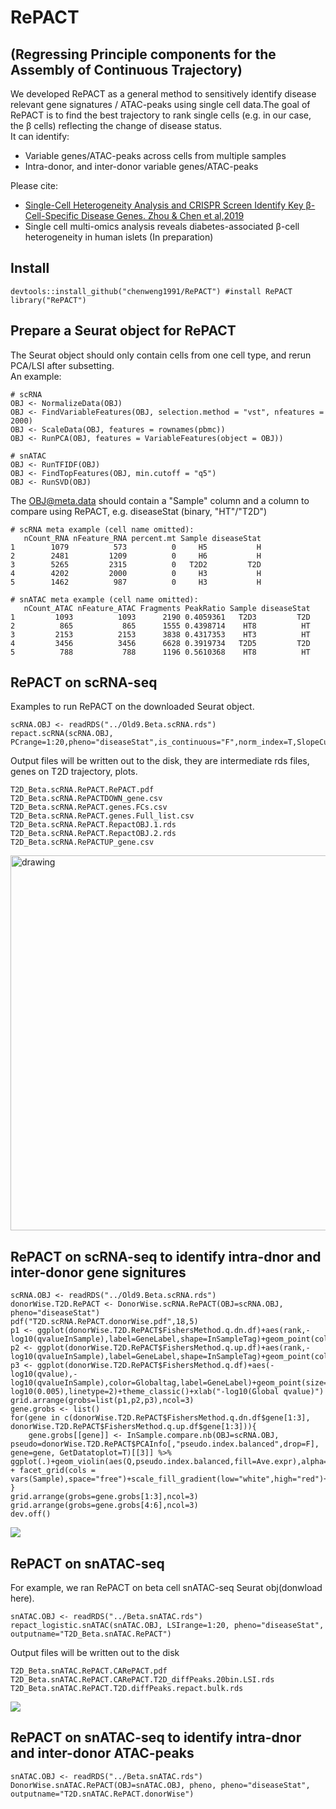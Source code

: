 # RePACT 
## (Regressing Principle components for the Assembly of Continuous Trajectory)
We developed RePACT as a general method to sensitively identify disease relevant gene signatures / ATAC-peaks using single cell data.The goal of RePACT is to find the best trajectory to rank single cells (e.g. in our case, the β cells) reflecting the change of disease status. <br /> 
It can identify:<br /> 
- Variable genes/ATAC-peaks across cells from multiple samples
- Intra-donor, and inter-donor variable genes/ATAC-peaks 

Please cite: <br /> 
- [Single-Cell Heterogeneity Analysis and CRISPR Screen Identify Key β-Cell-Specific Disease Genes. Zhou & Chen et al,2019](https://doi.org/10.1016/j.celrep.2019.02.043) 
- Single cell multi-omics analysis reveals diabetes-associated β-cell heterogeneity in human islets (In preparation)

## Install
```
devtools::install_github("chenweng1991/RePACT") #install RePACT
library("RePACT")
```

## Prepare a Seurat object for RePACT
The Seurat object should only contain cells from one cell type, and rerun PCA/LSI after subsetting.<br /> 
An example:
```
# scRNA
OBJ <- NormalizeData(OBJ)
OBJ <- FindVariableFeatures(OBJ, selection.method = "vst", nfeatures = 2000)
OBJ <- ScaleData(OBJ, features = rownames(pbmc))
OBJ <- RunPCA(OBJ, features = VariableFeatures(object = OBJ))

# snATAC
OBJ <- RunTFIDF(OBJ)
OBJ <- FindTopFeatures(OBJ, min.cutoff = "q5")
OBJ <- RunSVD(OBJ)
```
The OBJ@meta.data should contain a "Sample" column and a column to compare using RePACT, e.g. diseaseStat (binary, "HT"/"T2D")
```
# scRNA meta example (cell name omitted):
   nCount_RNA nFeature_RNA percent.mt Sample diseaseStat
1        1079          573          0     H5           H
2        2481         1209          0     H6           H
3        5265         2315          0   T2D2         T2D
4        4202         2000          0     H3           H
5        1462          987          0     H3           H

# snATAC meta example (cell name omitted):
   nCount_ATAC nFeature_ATAC Fragments PeakRatio Sample diseaseStat
1         1093          1093      2190 0.4059361   T2D3         T2D
2          865           865      1555 0.4398714    HT8          HT
3         2153          2153      3838 0.4317353    HT3          HT
4         3456          3456      6628 0.3919734   T2D5         T2D
5          788           788      1196 0.5610368    HT8          HT
```

## RePACT on scRNA-seq
Examples to run RePACT on the downloaded Seurat object.
```
scRNA.OBJ <- readRDS("../Old9.Beta.scRNA.rds")
repact.scRNA(scRNA.OBJ, PCrange=1:20,pheno="diseaseStat",is_continuous="F",norm_index=T,SlopeCut=0.05,output_name2="T2D_Beta.scRNA.RePACT")
```
Output files will be written out to the disk, they are intermediate rds files, genes on T2D trajectory, plots.
```
T2D_Beta.scRNA.RePACT.RePACT.pdf
T2D_Beta.scRNA.RePACTDOWN_gene.csv
T2D_Beta.scRNA.RePACT.genes.FCs.csv
T2D_Beta.scRNA.RePACT.genes.Full_list.csv
T2D_Beta.scRNA.RePACT.RepactOBJ.1.rds
T2D_Beta.scRNA.RePACT.RepactOBJ.2.rds
T2D_Beta.scRNA.RePACTUP_gene.csv
```
<img src="https://raw.githubusercontent.com/chenweng1991/RePACT/RePACT.organized/image/RePACT.violinheat.png" alt="drawing" width="600"/>

## RePACT on scRNA-seq to identify intra-dnor and inter-donor gene signitures 
```
scRNA.OBJ <- readRDS("../Old9.Beta.scRNA.rds")
donorWise.T2D.RePACT <- DonorWise.scRNA.RePACT(OBJ=scRNA.OBJ, pheno="diseaseStat")
pdf("T2D.scRNA.RePACT.donorWise.pdf",18,5)
p1 <- ggplot(donorWise.T2D.RePACT$FishersMethod.q.dn.df)+aes(rank,-log10(qvalueInSample),label=GeneLabel,shape=InSampleTag)+geom_point(color="red")+geom_text_repel(color="red")+geom_hline(yintercept=2,linetype=2)+theme_classic()+scale_shape_manual(values=c(20,2))+ggtitle("DN")
p2 <- ggplot(donorWise.T2D.RePACT$FishersMethod.q.up.df)+aes(rank,-log10(qvalueInSample),label=GeneLabel,shape=InSampleTag)+geom_point(color="darkgreen")+geom_text_repel(color="darkgreen")+geom_hline(yintercept=2,linetype=2)+theme_classic()+scale_shape_manual(values=c(20,2))+ggtitle("UP")
p3 <- ggplot(donorWise.T2D.RePACT$FishersMethod.q.df)+aes(-log10(qvalue),-log10(qvalueInSample),color=Globaltag,label=GeneLabel)+geom_point(size=0.5)+geom_text_repel(aes(color=Globaltag))+scale_color_manual(values=c("red","darkgreen"))+geom_hline(yintercept=2,linetype=2)+geom_vline(xintercept=-log10(0.005),linetype=2)+theme_classic()+xlab("-log10(Global qvalue)")
grid.arrange(grobs=list(p1,p2,p3),ncol=3)
gene.grobs <- list()
for(gene in c(donorWise.T2D.RePACT$FishersMethod.q.dn.df$gene[1:3], donorWise.T2D.RePACT$FishersMethod.q.up.df$gene[1:3])){
    gene.grobs[[gene]] <- InSample.compare.nb(OBJ=scRNA.OBJ, pseudo=donorWise.T2D.RePACT$PCAInfo[,"pseudo.index.balanced",drop=F], gene=gene, GetDatatoplot=T)[[3]] %>% ggplot(.)+geom_violin(aes(Q,pseudo.index.balanced,fill=Ave.expr),alpha=0.9) + facet_grid(cols = vars(Sample),space="free")+scale_fill_gradient(low="white",high="red")+theme_classic()+ggtitle(gene)
}
grid.arrange(grobs=gene.grobs[1:3],ncol=3)
grid.arrange(grobs=gene.grobs[4:6],ncol=3)
dev.off()
```
![](https://github.com/chenweng1991/RePACT/blob/master/image/scRNA.RePACT.donorWise.PNG)
## RePACT on snATAC-seq
For example, we ran RePACT on beta cell snATAC-seq Seurat obj(donwload here).
```
snATAC.OBJ <- readRDS("../Beta.snATAC.rds")
repact_logistic.snATAC(snATAC.OBJ, LSIrange=1:20, pheno="diseaseStat", outputname="T2D_Beta.snATAC.RePACT")
```
Output files will be written out to the disk
```
T2D_Beta.snATAC.RePACT.CARePACT.pdf
T2D_Beta.snATAC.RePACT.CARePACT.T2D_diffPeaks.20bin.LSI.rds
T2D_Beta.snATAC.RePACT.T2D.diffPeaks.repact.bulk.rds
```
![](https://github.com/chenweng1991/RePACT/blob/81317e850892b415a554c97433646b8abfbde9f0/image/RePACT.snATAC.graphic.PNG)

## RePACT on snATAC-seq to identify intra-dnor and inter-donor ATAC-peaks
```
snATAC.OBJ <- readRDS("../Beta.snATAC.rds")
DonorWise.snATAC.RePACT(OBJ=snATAC.OBJ, pheno, pheno="diseaseStat", outputname="T2D.snATAC.RePACT.donorWise")
```
